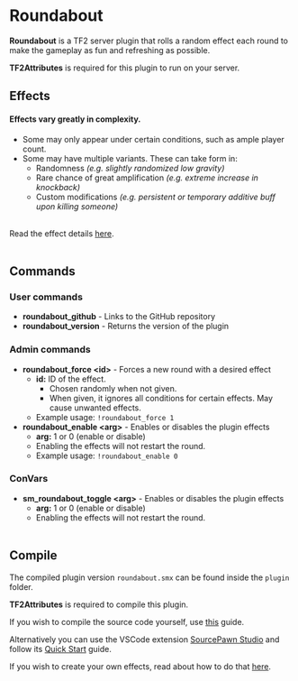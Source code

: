 # Roundabout
**Roundabout** is a TF2 server plugin that rolls a random effect each round to make the gameplay as fun and refreshing as possible.

**TF2Attributes** is required for this plugin to run on your server.<br>

## Effects
#### Effects vary greatly in complexity.
- Some may only appear under certain conditions, such as ample player count.<br>
- Some may have multiple variants. These can take form in:
     - Randomness *(e.g. slightly randomized low gravity)*
     - Rare chance of great amplification *(e.g. extreme increase in knockback)*
     - Custom modifications *(e.g. persistent or temporary additive buff upon killing someone)*<br><br>

Read the effect details [here](./docs/effects.md).<br><br>

## Commands
### User commands
* **roundabout_github** - Links to the GitHub repository<br>
* **roundabout_version** - Returns the version of the plugin<br>

### Admin commands
* **roundabout_force \<id\>** - Forces a new round with a desired effect<br>
     -  **id:** ID of the effect.<br>
          - Chosen randomly when not given.
          - When given, it ignores all conditions for certain effects. May cause unwanted effects.
     -  Example usage: `!roundabout_force 1`<br>
* **roundabout_enable \<arg\>** - Enables or disables the plugin effects<br>
     -  **arg:** 1 or 0 (enable or disable) <br>
     -  Enabling the effects will not restart the round.
     -  Example usage: `!roundabout_enable 0`

### ConVars
* **sm_roundabout_toggle \<arg\>** - Enables or disables the plugin effects<br>
     -  **arg:** 1 or 0 (enable or disable) <br>
     -  Enabling the effects will not restart the round.<br><br>

## Compile
The compiled plugin version `roundabout.smx` can be found inside the `plugin` folder.<br>

**TF2Attributes** is required to compile this plugin.

If you wish to compile the source code yourself, use [this](https://github.com/modcommunity/how-to-compile-sourcemod-plugins) guide.

Alternatively you can use the VSCode extension [SourcePawn Studio](https://github.com/Sarrus1/sourcepawn-studio) and follow its [Quick Start](https://sarrus1.github.io/sourcepawn-studio/docs/quick-start/) guide.

If you wish to create your own effects, read about how to do that [here](./docs/create_effect.md).<br><br>